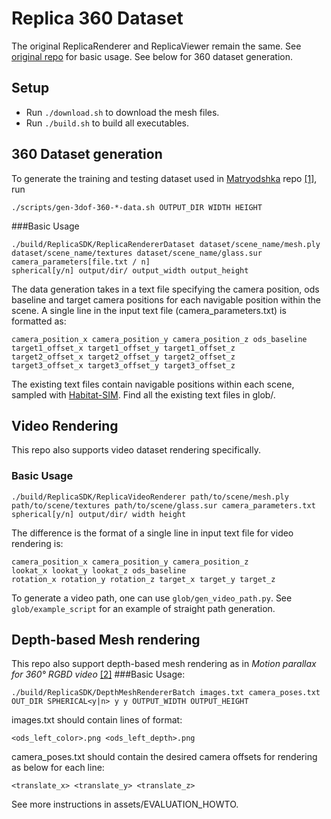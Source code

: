 # Replica 360 Dataset
The original ReplicaRenderer and ReplicaViewer remain the same. See [original repo](https://github.com/facebookresearch/Replica-Dataset) for basic usage. See below for 360 dataset generation.

## Setup
* Run `./download.sh` to download the mesh files.
* Run `./build.sh` to build all executables.

## 360 Dataset generation
To generate the training and testing dataset used in [Matryodshka](https://github.com/brownvc/matryodshka) repo [[1]](#1), run 
```
./scripts/gen-3dof-360-*-data.sh OUTPUT_DIR WIDTH HEIGHT
```

###Basic Usage
```
./build/ReplicaSDK/ReplicaRendererDataset dataset/scene_name/mesh.ply 
dataset/scene_name/textures dataset/scene_name/glass.sur camera_parameters[file.txt / n] 
spherical[y/n] output/dir/ output_width output_height
```

The data generation takes in a text file specifying the camera position, ods baseline and target camera positions for each navigable position within the scene. A single line in the input text file (camera_parameters.txt) is formatted as:
```
camera_position_x camera_position_y camera_position_z ods_baseline 
target1_offset_x target1_offset_y target1_offset_z 
target2_offset_x target2_offset_y target2_offset_z 
target3_offset_x target3_offset_y target3_offset_z
```
The existing text files contain navigable positions within each scene, sampled with [Habitat-SIM](https://github.com/facebookresearch/habitat-sim). 
Find all the existing text files in glob/.


## Video Rendering
This repo also supports video dataset rendering specifically. 
### Basic Usage 
```
./build/ReplicaSDK/ReplicaVideoRenderer path/to/scene/mesh.ply 
path/to/scene/textures path/to/scene/glass.sur camera_parameters.txt 
spherical[y/n] output/dir/ width height
```
The difference is the format of a single line in input text file for video rendering is:
```
camera_position_x camera_position_y camera_position_z 
lookat_x lookat_y lookat_z ods_baseline 
rotation_x rotation_y rotation_z target_x target_y target_z
```

To generate a video path, one can use `glob/gen_video_path.py`. See `glob/example_script` for an example of straight path generation.

## Depth-based Mesh rendering
This repo also support depth-based mesh rendering as in <em>Motion parallax for 360° RGBD video</em> [[2]](#2)
###Basic Usage:
```
./build/ReplicaSDK/DepthMeshRendererBatch images.txt camera_poses.txt 
OUT_DIR SPHERICAL<y|n> y y OUTPUT_WIDTH OUTPUT_HEIGHT
```

images.txt should contain lines of format:
```
<ods_left_color>.png <ods_left_depth>.png
```
camera_poses.txt should contain the desired camera offsets for rendering as below for each line:
```
<translate_x> <translate_y> <translate_z>
```
See more instructions in assets/EVALUATION_HOWTO.
